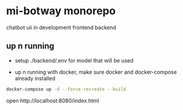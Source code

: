 # mi-botway monorepo
chatbot uii in development frontend backend

## up n running

- setup ./backend/.env for model that will be used

- up n running with docker, make sure docker and docker-compose already installed
```bash
docker-compose up -d --force-recreate --build
```

open http://localhost:8080/index.html
